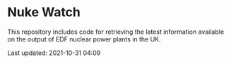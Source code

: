 # Nuke Watch

This repository includes code for retrieving the latest information available on the output of EDF nuclear power plants in the UK.

Last updated: 2021-10-31 04:09
